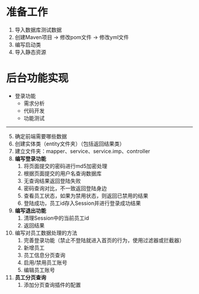# 准备工作

1. 导入数据库测试数据
2. 创建Maven项目 -> 修改pom文件 -> 修改yml文件
3. 编写启动类
4. 导入静态资源

# 后台功能实现

- 登录功能
    - 需求分析
    - 代码开发
    - 功能测试

---

5. 确定前端需要哪些数据
6. 创建实体类（entity文件夹）（包括返回结果类）
7. 建立文件夹：mapper、service、service.imp、controller
8. **编写登录功能**
    1. 将页面提交的密码进行md5加密处理
    2. 根据页面提交的用户名查询数据库
    3. 无查询结果返回登陆失败
    4. 密码查询对比，不一致返回登陆身边
    5. 查看员工状态，如果为禁用状态，则返回已禁用的结果
    6. 登陆成功，员工id存入Session并进行登录成功结果
9. **编写退出功能**
    1. 清理Session中的当前员工id
    2. 返回结果
10. 编写对员工数据处理的方法
    1. 完善登录功能（禁止不登陆就进入首页的行为，使用过滤器或拦截器）
    2. 新增员工
    3. 员工信息分页查询
    4. 启用/禁用员工账号
    5. 编辑员工账号
11. **员工分页查询**
    1. 添加分页查询插件的配置